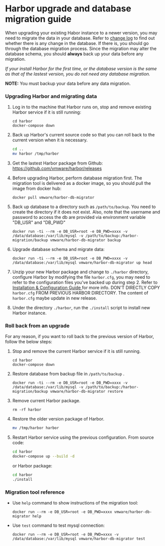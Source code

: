 # Harbor upgrade and database migration guide

When upgrading your existing Habor instance to a newer version, you may need to migrate the data in your database. Refer to [change log](../migration/changelog.md) to find out whether there is any change in the database. If there is, you should go through the database migration process. Since the migration may alter the database schema, you should **always** back up your data before any migration. 

*If your install Harbor for the first time, or the database version is the same as that of the lastest version, you do not need any database migration.*


**NOTE:** You must backup your data before any data migration.

### Upgrading Harbor and migrating data

1. Log in to the machine that Harbor runs on, stop and remove existing Harbor service if it is still running:

    ``` 
    cd harbor
    docker-compose down
    ```

2.  Back up Harbor's current source code so that you can roll back to the current version when it is necessary.
    ```sh
    cd ..
    mv harbor /tmp/harbor
    ```

3. Get the lastest Harbor package from Github:
   https://github.com/vmware/harbor/releases
 
4. Before upgrading Harbor, perform database migration first.  The migration tool is delivered as a docker image, so you should pull the image from docker hub:

    ```
    docker pull vmware/harbor-db-migrator
    ```

5. Back up database to a directory such as `/path/to/backup`. You need to create the directory if it does not exist.  Also, note that the username and password to access the db are provided via environment variable "DB_USR" and "DB_PWD"

    ```
    docker run -ti --rm -e DB_USR=root -e DB_PWD=xxxx -v /data/database:/var/lib/mysql -v /path/to/backup:/harbor-migration/backup vmware/harbor-db-migrator backup
    ```

6.  Upgrade database schema and migrate data:

    ```
    docker run -ti --rm -e DB_USR=root -e DB_PWD=xxxx -v /data/database:/var/lib/mysql vmware/harbor-db-migrator up head
    ```

7. Unzip your new Harbor package and change to `./harbor` directory, configure Harbor by modifying the file `harbor.cfg`, you may need to refer to the configuration files you've backed up during step 2. Refer to [Installation & Configuration Guide ](../docs/installation_guide.md) for more info. DON'T DIRECTLY COPY `harbor.cfg` FROM PREVIOUS HARBOR DIRECTORY. The content of `harbor.cfg` maybe update in new release. 


8. Under the directory `./harbor`, run the `./install` script to install new Harbor instance.
 
### Roll back from an upgrade
For any reason, if you want to roll back to the previous version of Harbor, follow the below steps:

1. Stop and remove the current Harbor service if it is still running.

    ``` 
    cd harbor
    docker-compose down
    ```
2. Restore database from backup file in `/path/to/backup` .

    ```
    docker run -ti --rm -e DB_USR=root -e DB_PWD=xxxx -v /data/database:/var/lib/mysql -v /path/to/backup:/harbor-migration/backup vmware/harbor-db-migrator restore
    ```

3. Remove current Harbor package.
    ``` 
    rm -rf harbor
    ```

4. Restore the older version package of Harbor. 
    ```sh
    mv /tmp/harbor harbor
    ```

5. Restart Harbor service using the previous configuration.
    From source code:
    ```sh
    cd harbor
    docker-compose up --build -d
    ```
    or Harbor package:
    ```sh
    cd harbor
    ./install
    ```
    
### Migration tool reference
- Use `help` command to show instructions of the migration tool:

    ```docker run --rm -e DB_USR=root -e DB_PWD=xxxx vmware/harbor-db-migrator help```
    
- Use `test` command to test mysql connection:

    ```docker run --rm -e DB_USR=root -e DB_PWD=xxxx -v /data/database:/var/lib/mysql vmware/harbor-db-migrator test```


